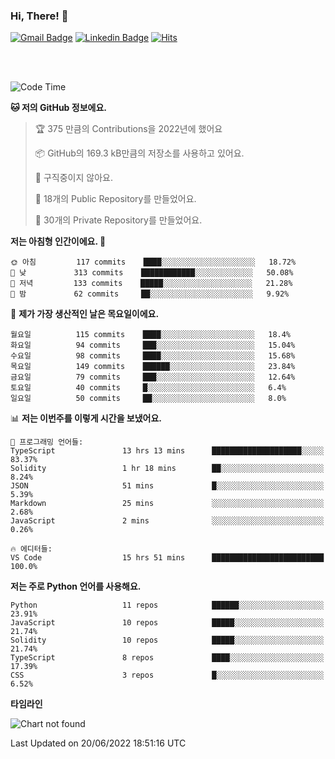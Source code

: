 ### Hi, There! 👋


[![Gmail Badge](https://img.shields.io/badge/-725psh@gmail.com-c14438?style=flat&logo=Gmail&logoColor=white&link=mailto:725psh@gmail.com)](mailto:725psh@gmail.com) 
[![Linkedin Badge](https://img.shields.io/badge/-soohanpark-0072b1?style=flat&logo=Linkedin&logoColor=white&link=https://www.linkedin.com/in/soohanpark/)](https://www.linkedin.com/in/soohanpark/) 
[![Hits](https://hits.seeyoufarm.com/api/count/incr/badge.svg?url=https%3A%2F%2Fgithub.com%2FSoohan-Park&count_bg=%23000000&title_bg=%23828282&icon=gradle.svg&icon_color=%23FFFFFF&title=Visited&edge_flat=false)](https://hits.seeyoufarm.com)  

<br />
<br />

<!--START_SECTION:waka-->
![Code Time](http://img.shields.io/badge/Code%20Time-39%20hrs%2014%20mins-blue)

**🐱 저의 GitHub 정보에요.** 

> 🏆 375 만큼의 Contributions을 2022년에 했어요
 > 
> 📦 GitHub의 169.3 kB만큼의 저장소를 사용하고 있어요. 
 > 
> 🚫 구직중이지 않아요.
 > 
> 📜 18개의 Public Repository를 만들었어요. 
 > 
> 🔑 30개의 Private Repository를 만들었어요.  
 > 
**저는 아침형 인간이에요. 🐤** 

```text
🌞 아침         117 commits    ████░░░░░░░░░░░░░░░░░░░░░   18.72% 
🌆 낮　         313 commits    ████████████░░░░░░░░░░░░░   50.08% 
🌃 저녁         133 commits    █████░░░░░░░░░░░░░░░░░░░░   21.28% 
🌙 밤　         62 commits     ██░░░░░░░░░░░░░░░░░░░░░░░   9.92%

```
📅 **제가 가장 생산적인 날은 목요일이에요.** 

```text
월요일          115 commits    ████░░░░░░░░░░░░░░░░░░░░░   18.4% 
화요일          94 commits     ███░░░░░░░░░░░░░░░░░░░░░░   15.04% 
수요일          98 commits     ████░░░░░░░░░░░░░░░░░░░░░   15.68% 
목요일          149 commits    ██████░░░░░░░░░░░░░░░░░░░   23.84% 
금요일          79 commits     ███░░░░░░░░░░░░░░░░░░░░░░   12.64% 
토요일          40 commits     █░░░░░░░░░░░░░░░░░░░░░░░░   6.4% 
일요일          50 commits     ██░░░░░░░░░░░░░░░░░░░░░░░   8.0%

```


📊 **저는 이번주를 이렇게 시간을 보냈어요.** 

```text
💬 프로그래밍 언어들: 
TypeScript               13 hrs 13 mins      ████████████████████░░░░░   83.37% 
Solidity                 1 hr 18 mins        ██░░░░░░░░░░░░░░░░░░░░░░░   8.24% 
JSON                     51 mins             █░░░░░░░░░░░░░░░░░░░░░░░░   5.39% 
Markdown                 25 mins             ░░░░░░░░░░░░░░░░░░░░░░░░░   2.68% 
JavaScript               2 mins              ░░░░░░░░░░░░░░░░░░░░░░░░░   0.26%

🔥 에디터들: 
VS Code                  15 hrs 51 mins      █████████████████████████   100.0%

```

**저는 주로 Python 언어를 사용해요.** 

```text
Python                   11 repos            ██████░░░░░░░░░░░░░░░░░░░   23.91% 
JavaScript               10 repos            █████░░░░░░░░░░░░░░░░░░░░   21.74% 
Solidity                 10 repos            █████░░░░░░░░░░░░░░░░░░░░   21.74% 
TypeScript               8 repos             ████░░░░░░░░░░░░░░░░░░░░░   17.39% 
CSS                      3 repos             █░░░░░░░░░░░░░░░░░░░░░░░░   6.52%

```


**타임라인**

![Chart not found](https://raw.githubusercontent.com/Soohan-Park/Soohan-Park/master/charts/bar_graph.png) 


 Last Updated on 20/06/2022 18:51:16 UTC
<!--END_SECTION:waka-->
